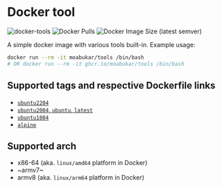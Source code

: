 # Docker tool

![docker-tools](https://github.com/moabukar/docker-tools/workflows/docker-tools/badge.svg?branch=main)
![Docker Pulls](https://img.shields.io/docker/pulls/moabukar/tools)
![Docker Image Size (latest semver)](https://img.shields.io/docker/image-size/moabukar/tools?sort=semver)

A simple docker image with various tools built-in. Example usage:

```bash
docker run --rm -it moabukar/tools /bin/bash
# OR docker run --rm -it ghcr.io/moabukar/tools /bin/bash
```

Supported tags and respective Dockerfile links
----
- [`ubuntu2204`](https://github.com/moabukar/docker-tools/blob/main/Dockerfile.ubuntu2204)
- [`ubuntu2004`, `ubuntu`, `latest`](https://github.com/moabukar/docker-tools/blob/main/Dockerfile.ubuntu2004)
- [`ubuntu1804`](https://github.com/moabukar/docker-tools/blob/main/Dockerfile.ubuntu1804)
- [`alpine`](https://github.com/moabukar/docker-tools/blob/main/Dockerfile.alpine)

Supported arch
----
- x86-64 (aka. `linux/amd64` platform in Docker)
- ~armv7~
- armv8 (aka. `linux/arm64` platform in Docker)
